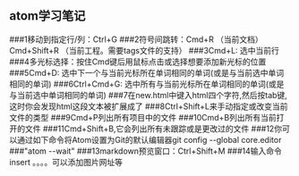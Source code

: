 ## atom学习笔记
###1移动到指定行/列：Ctrl+G
###2符号间跳转：Cmd+R （当前文档）Cmd+Shift+R （当前工程。需要tags文件的支持）
###3Cmd+L: 选中当前行
###4多光标选择：按住Cmd键后用鼠标点击或选择想要添加新光标的位置
###5Cmd+D: 选中下一个与当前光标所在单词相同的单词(或是与当前选中单词相同的单词)
###6Ctrl+Cmd+G: 选中所有与当前光标所在单词相同的单词(或是与当前选中单词相同的单词)
###7在new.html中键入html四个字符,然后按tab键,这时你会发现html这段文本被扩展成了
###8Ctrl+Shift+L来手动指定或改变当前文件的类型
###9Cmd+P列出所有项目中的文件
###10Cmd+B列出所有当前打开的文件
###11Cmd+Shift+B,它会列出所有未跟踪或是更改过的文件
###12你可以通过如下命令将Atom设置为Git的默认编辑器git config --global core.editor ###"atom --wait"
###13markdown预览窗口：Ctrl+Shift+M
###14输入命令insert 。。。。可以添加图片网址等
